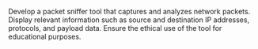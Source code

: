 Develop a packet sniffer tool that captures and analyzes network packets. Display relevant information such as source and destination IP addresses, protocols, and payload data.
Ensure the ethical use of the tool for educational purposes.

